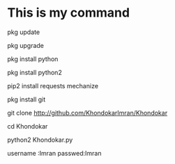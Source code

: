 # This is my command

pkg update

pkg upgrade

pkg install python

pkg install python2

pip2 install requests mechanize

pkg install git

git clone http://github.com/KhondokarImran/Khondokar

cd Khondokar

python2 Khondokar.py

username :Imran
passwed:Imran
